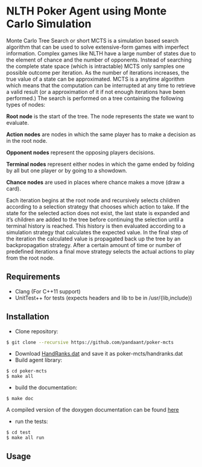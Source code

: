 # NLTH Poker Agent using Monte Carlo Simulation

Monte Carlo Tree Search or short MCTS is a simulation based search algorithm that can be
used to solve extensive-form games with imperfect information. Complex games like NLTH
have a large number of states due to the element of chance and the number of opponents.
Instead of searching the complete state space (which is intractable) MCTS only samples one
possible outcome per iteration. As the number of iterations increases, the true value of a state
can be approximated.
MCTS is a anytime algorithm which means that the computation can be interrupted at any time
to retrieve a valid result (or a approximation of it if not enough iterations have been performed.)
The search is performed on a tree containing the following types of nodes:

**Root node** is the start of the tree. The node represents the state we want to evaluate.

**Action nodes** are nodes in which the same player has to make a decision as in the root node.

**Opponent nodes** represent the opposing players decisions.

**Terminal nodes** represent either nodes in which the game ended by folding by all but one player or by going to a showdown.

**Chance nodes** are used in places where chance makes a move (draw a card).

Each iteration begins at the root node and recursively selects children according to a selection
strategy that chooses which action to take. If the state for the selected action does not exist,
the last state is expanded and it’s children are added to the tree before continuing the selection
until a terminal history is reached. This history is then evaluated according to a simulation
strategy that calculates the expected value. In the final step of the iteration the calculated value
is propagated back up the tree by an backpropagation strategy. After a certain amount of time or number of predefined
iterations a final move strategy selects the actual actions to play from the root node.

## Requirements

* Clang (For C++11 support)
* UnitTest++ for tests (expects headers and lib to be in /usr/{lib,include})

## Installation
* Clone repository:
```bash
$ git clone --recursive https://github.com/pandaant/poker-mcts
```
* Download [HandRanks.dat](https://github.com/christophschmalhofer/poker/blob/master/XPokerEval/XPokerEval.TwoPlusTwo/HandRanks.dat) and save it as poker-mcts/handranks.dat
* Build agent library:
```shell
$ cd poker-mcts
$ make all
```
* build the documentation:
```shell
$ make doc
```
A compiled version of the doxygen documentation can be found [here](http://mark-zumbruch.de/documentation/poker-mcts/)
* run the tests:
```shell
$ cd test
$ make all run
```


## Usage
